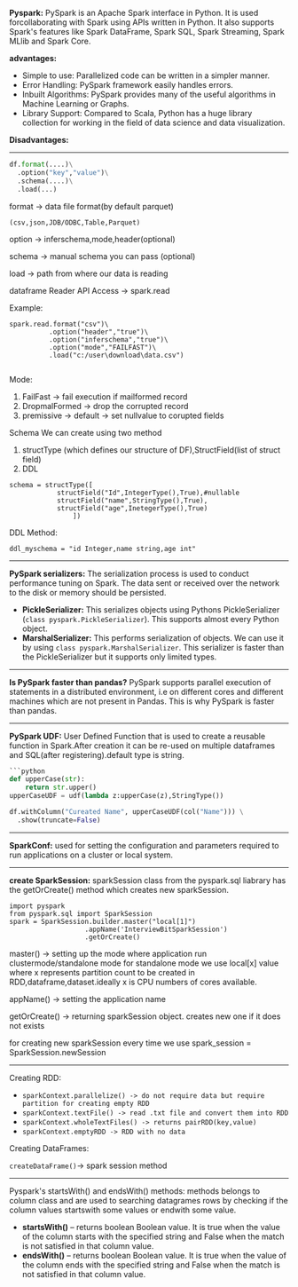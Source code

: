 **Pyspark:** PySpark is an Apache Spark interface in Python. It is used forcollaborating with Spark using APIs written in Python. It also supports Spark's features like Spark DataFrame, Spark SQL, Spark Streaming, Spark MLlib and Spark Core.

**advantages:**

* Simple to use: Parallelized code can be written in a simpler manner.
* Error Handling: PySpark framework easily handles errors.
* Inbuilt Algorithms: PySpark provides many of the useful algorithms in Machine Learning or Graphs.
* Library Support: Compared to Scala, Python has a huge library collection for working in the field of data science and data visualization.

**Disadvantages:**

---

```python
df.format(....)\
  .option("key","value")\
  .schema(....)\
  .load(...)
```

format -> data file format(by default parquet)

    (csv,json,JDB/ODBC,Table,Parquet)

option -> inferschema,mode,header(optional)

schema -> manual schema you can pass (optional)

load -> path from where our data is reading

dataframe Reader API Access -> spark.read

Example:

```
spark.read.format("csv")\
          .option("header","true")\
          .option("inferschema","true")\
          .option("mode","FAILFAST")\
          .load("c:/user\download\data.csv")
  
```

Mode:

1. FailFast -> fail execution if mailformed record
2. DropmalFormed -> drop the corrupted record
3. premissive -> default -> set nullvalue to corupted fields

Schema We can create using two method

1. structType (which defines our structure of DF),StructField(list of struct field)
2. DDL

```
schema = structType([
		   	structField("Id",IntegerType(),True),#nullable
			structField("name",StringType(),True),
			structField("age",InetegerType(),True)
	            ])
```

DDL Method:

```
ddl_myschema = "id Integer,name string,age int"
```

---

**PySpark serializers:** The serialization process is used to conduct performance tuning on Spark. The data sent or received over the network to the disk or memory should be persisted.

* **PickleSerializer:** This serializes objects using Pythons PickleSerializer (`class pyspark.PickleSerializer`). This supports almost every Python object.
* **MarshalSerializer:** This performs serialization of objects. We can use it by using `class pyspark.MarshalSerializer`. This serializer is faster than the PickleSerializer but it supports only limited types.

---

**Is PySpark faster than pandas?** PySpark supports parallel execution of statements in a distributed environment, i.e on different cores and different machines which are not present in Pandas. This is why PySpark is faster than pandas.

---

**PySpark UDF:** User Defined Function that is used to create a reusable function in Spark.After creation it can be re-used on multiple dataframes and SQL(after registering).default type is string.

```python
```python
def upperCase(str):
    return str.upper()
upperCaseUDF = udf(lambda z:upperCase(z),StringType())   

df.withColumn("Cureated Name", upperCaseUDF(col("Name"))) \
  .show(truncate=False)
```

---

**SparkConf:** used for setting the configuration and parameters required to run applications on a cluster or local system.

---

**create SparkSession:** sparkSession class from the pyspark.sql liabrary has the getOrCreate() method which creates new sparkSession.

```python-
import pyspark
from pyspark.sql import SparkSession
spark = SparkSession.builder.master("local[1]") 
                   .appName('InterviewBitSparkSession') 
                   .getOrCreate()
```

master() -> setting up the mode where application run clustermode/standalone mode for standalone mode we use local[x] value where x represents partition count to be created in RDD,dataframe,dataset.ideally x is CPU numbers of cores available.

appName() -> setting the application name

getOrCreate() -> returning sparkSession object. creates new one if it does not exists

for creating new sparkSession every time we use spark_session = SparkSession.newSession

---

Creating RDD:

* `sparkContext.parallelize() -> do not require data but require partition for creating empty RDD`
* `sparkContext.textFile() -> read .txt file and convert them into RDD`
* `sparkContext.wholeTextFiles() -> returns pairRDD(key,value)`
* `sparkContext.emptyRDD -> RDD with no data`

Creating DataFrames:

`createDataFrame()`-> spark session method

---

Pyspark's startsWith() and endsWith() methods: methods belongs to column class and are used to searching datagrames rows by checking if the column values startswith some values or endwith some value.

* **startsWith()** – returns boolean Boolean value. It is true when the value of the column starts with the specified string and False when the match is not satisfied in that column value.
* **endsWith()** – returns boolean Boolean value. It is true when the value of the column ends with the specified string and False when the match is not satisfied in that column value.
